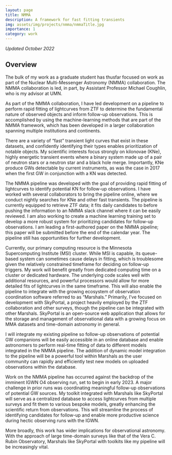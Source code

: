 ```yaml
---
layout: page
title: NMMA
description: A framework for fast fitting transients
img: assets/img/projects/nmma/nmmaTitle.jpg
importance: 1
category: work
---
```


*Updated October 2022*

## Overview

The bulk of my work as a graduate student has thusfar focused on work as part of the Nuclear Multi-Messenger Astronomy (NMMA) collaboration. The NMMA collaboration is led, in part, by Assistant Professor Michael Coughlin, who is my advisor at UMN.

As part of the NMMA collaboration, I have led development on a pipeline to perform rapid fitting of lightcurves from ZTF to determine the fundamental nature of observed objects and inform follow-up observations. This is accomplished by using the machine-learning methods that are part of the NMMA framework, which has been developed in a larger collaboration spanning multiple institutions and continents. 

There are a variety of “fast” transient light curves that exist in these datasets, and confidently identifying their types enables prioritization of notable objects. My scientific interests focus strongly on kilonovae (KNe), highly energetic transient events where a binary system made up of a pair of neutron stars or a neutron star and a black hole merge. Importantly, KNe produce GWs detectable by current instruments, as was the case in 2017 when the first GW in conjunction with a KN was detected.

The NMMA pipeline was developed with the goal of providing rapid fitting of lightcurves to identify potential KN for follow-up observations. I have worked with several collaborators to bring the pipeline online, where we conduct nightly searches for KNe and other fast transients. The pipeline is currently equipped to retrieve ZTF data; it fits daily candidates to before pushing the information to an NMMA slack channel where it can be easily reviewed. I am also working to create a machine learning training set to develop a more robust system for prioritizing candidates for follow-up observations. I am leading a first-authored paper on the NMMA pipeline; this paper will be submitted before the end of the calendar year. The pipeline still has opportunities for further development.

Currently, our primary computing resource is the Minnesota Supercomputing Institute (MSI) cluster. While MSI is capable, its queue-based system can sometimes cause delays in fitting, which is troublesome given the relatively constrained timeframe for deciding on follow-up triggers. My work will benefit greatly from dedicated computing time on a cluster or dedicated hardware. The underlying code scales well with additional resources, and powerful processors would allow for more detailed fits of lightcurves in the same timeframe. This will also enable the pipeline to integrate with the growing ecosystem of observation coordination software referred to as “Marshals.” Primarily, I’ve focused on development with SkyPortal, a project heavily employed by the ZTF collaboration and other surveys, though the pipeline can be integrated with other Marshals. SkyPortal is an open-source web application that allows for the storage and management of observational data with a growing focus on MMA datasets and time-domain astronomy in general. 

I will integrate my existing pipeline so follow-up observations of potential GW companions will be easily accessible in an online database and enable astronomers to perform real-time fitting of data to different models integrated in the NMMA pipeline. The addition of dynamic model integration to the pipeline will be a powerful tool within Marshals as the user community can rapidly and efficiently test new models on uploaded observations within the database. 

Work on the NMMA pipeline has occurred against the backdrop of the imminent IGWN O4 observing run, set to begin in early 2023. A major challenge in prior runs was coordinating meaningful follow-up observations of potential GW sources. My toolkit integrated with Marshals like SkyPortal will serve as a centralized database to access lightcurves from multiple surveys and fit them to various bespoke models, greatly enhancing the scientific return from observations. This will streamline the process of identifying candidates for follow-up and enable more productive science during hectic observing runs with the IGWN. 

More broadly, this work has wider implications for observational astronomy. With the approach of large time-domain surveys like that of the Vera C. Rubin Observatory, Marshals like SkyPortal with toolkits like my pipeline will be increasingly vital.